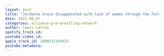 ```yaml
---
layout: post
title: "Jordynne Grace disappointed with lack of women through the Forbidden Door, NJPW Super Jr Tag League"
date: 2021-08-07
categories: alliance-pro-wrestling-network
author: lewis-carlan
spotify_track_id: 
youtube_video_id: 
apple_track_id: 1000531294023
youtube_metadata: 
---
```

